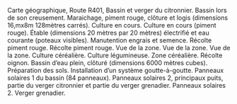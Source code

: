 Carte géographique, Route R401, Bassin et verger du citronnier.
Bassin lors de son creusement.
Maraichage, piment rouge, clôture et logis (dimensions 16,mx8m 128mètres carrés).
Culture en cours.
Culture en cours (piment rouge).
Étable (dimensions 20 mètres par 20 mètres) électrifié et eau courante (poteaux visibles).
Manutention engrais et semence.
Récolte piment rouge.
Récolte piment rouge.
Vue de la zone.
Vue de la zone.
Vue de la zone.
Culture céréalière.
Culture légumineuse.
Zone céréalière.
Récolte oignon.
Bassin d’eau plein, clôturé (dimensions 6000 mètres cubes).
Préparation des sols.
Installation d’un système goutte-à-goutte.
Panneaux solaires 1 du bassin (84 panneaux).
Panneaux solaires 2, principaux puits, partie du verger citronnier et partie du verger grenadier.
Panneaux solaires 2.
Verger grenadier.